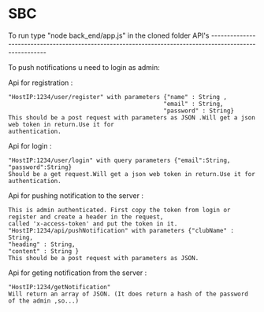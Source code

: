 # SBC
To run type "node back_end/app.js" in the cloned folder
API's --------------------------------------------------------------------------------------------------------

To push notifications u need to login as admin:

Api for registration :

    "HostIP:1234/user/register" with parameters {"name" : String ,
                                                "email" : String,
                                                "password" : String}
    This should be a post request with parameters as JSON .Will get a json web token in return.Use it for
    authentication.

Api for login :

    "HostIP:1234/user/login" with query parameters {"email":String,
    "password":String}
    Should be a get request.Will get a json web token in return.Use it for
    authentication.

Api for pushing notification to the server :

    This is admin authenticated. First copy the token from login or register and create a header in the request,
    called 'x-access-token' and put the token in it.
    "HostIP:1234/api/pushNotification" with parameters {"clubName" : String,
    "heading" : String,
    "content" : String }
    This should be a post request with parameters as JSON.

Api for geting notification from the server :

    "HostIP:1234/getNotification"
    Will return an array of JSON. (It does return a hash of the password of the admin ,so...)
